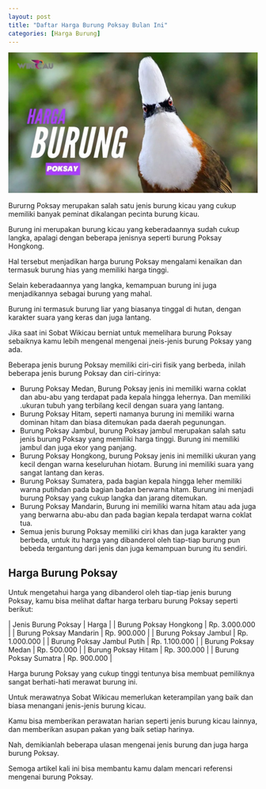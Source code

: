 ```yaml
---
layout: post
title: "Daftar Harga Burung Poksay Bulan Ini"
categories: [Harga Burung]
---
```


![Daftar Harga Burung Poksay Bulan Ini](/images/harga-burung-poksay.webp)

Bururng Poksay merupakan salah satu jenis burung kicau yang cukup memiliki banyak peminat dikalangan pecinta burung kicau.

Burung ini merupakan burung kicau yang keberadaannya sudah cukup langka, apalagi dengan beberapa jenisnya seperti burung Poksay Hongkong.

Hal tersebut menjadikan harga burung Poksay mengalami kenaikan dan termasuk burung hias yang memiliki harga tinggi.

Selain keberadaannya yang langka, kemampuan burung ini juga menjadikannya sebagai burung yang mahal.

Burung ini termasuk burung liar yang biasanya tinggal di hutan, dengan karakter suara yang keras dan juga lantang.

Jika saat ini Sobat Wikicau berniat untuk memelihara burung Poksay sebaiknya kamu lebih mengenal mengenai jneis-jenis burung Poksay yang ada.

Beberapa jenis burung Poksay memiliki ciri-ciri fisik yang berbeda, inilah beberapa jenis burung Poksay dan ciri-cirinya:

- Burung Poksay Medan, Burung Poksay jenis ini memiliki warna coklat dan abu-abu yang terdapat pada kepala hingga lehernya. Dan memiliki .ukuran tubuh yang terbilang kecil dengan suara yang lantang.
- Burung Poksay Hitam, seperti namanya burung ini memiliki warna dominan hitam dan biasa ditemukan pada daerah pegunungan.
- Burung Poksay Jambul, burung Poksay jambul merupakan salah satu jenis burung Poksay yang memiliki harga tinggi. Burung ini memiliki jambul dan juga ekor yang panjang.
- Burung Poksay Hongkong, burung Poksay jenis ini memiliki ukuran yang kecil dengan warna keseluruhan hiotam. Burung ini memiliki suara yang sangat lantang dan keras.
- Burung Poksay Sumatera, pada bagian kepala hingga leher memiliki warna putihdan pada bagian badan berwarna hitam. Burung ini menjadi burung Poksay yang cukup langka dan jarang ditemukan.
- Burung Poksay Mandarin, Burung ini memiliki warna hitam atau ada juga yang berwarna abu-abu dan pada bagian kepala terdapat warna coklat tua.
- Semua jenis burung Poksay memiliki ciri khas dan juga karakter yang berbeda, untuk itu harga yang dibanderol oleh tiap-tiap burung pun bebeda tergantung dari jenis dan juga kemampuan burung itu sendiri.

## Harga Burung Poksay

Untuk mengetahui harga yang dibanderol oleh tiap-tiap jenis burung Poksay, kamu bisa melihat daftar harga terbaru burung Poksay seperti berikut:

| Jenis Burung Poksay | Harga |
| Burung Poksay Hongkong | Rp. 3.000.000 |
| Burung Poksay Mandarin | Rp. 900.000 |
| Burung Poksay Jambul | Rp. 1.000.000 |
| Burung Poksay Jambul Putih | Rp. 1.100.000 |
| Burung Poksay Medan | Rp. 500.000 |
| Burung Poksay Hitam | Rp. 300.000 |
| Burung Poksay Sumatra | Rp. 900.000 |

Harga burung Poksay yang cukup tinggi tentunya bisa membuat pemiliknya sangat berhati-hati merawat burung ini.

Untuk merawatnya Sobat Wikicau memerlukan keterampilan yang baik dan biasa menangani jenis-jenis burung kicau.

Kamu bisa memberikan perawatan harian seperti jenis burung kicau lainnya, dan memberikan asupan pakan yang baik setiap harinya.

Nah, demikianlah beberapa ulasan mengenai jenis burung dan juga harga burung Poksay.

Semoga artikel kali ini bisa membantu kamu dalam mencari referensi mengenai burung Poksay.